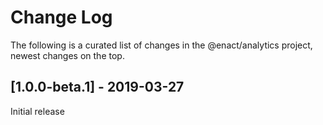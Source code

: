 # Change Log

The following is a curated list of changes in the @enact/analytics project, newest changes on the top.

## [1.0.0-beta.1] - 2019-03-27

Initial release
